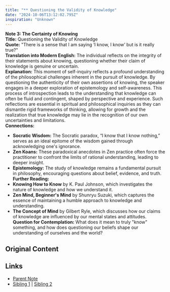 ```yaml
---
title: "** Questioning the Validity of Knowledge"
date: "2024-10-06T13:12:02.795Z"
inspiration: "Unknown"
---
```


 

**Note 3: The Certainty of Knowing**  
**Title:** Questioning the Validity of Knowledge  
**Quote:** "There is a sense that I am saying ‘I know, I know’ but is it really true?"  
**Translation into Modern English:** The individual reflects on the integrity of their statements about knowing, questioning whether their claim of knowledge is genuine or uncertain.  
**Explanation:** This moment of self-inquiry reflects a profound understanding of the philosophical challenges inherent in the pursuit of knowledge. By questioning the authenticity of their own assertions of knowing, the speaker engages in a deeper exploration of epistemology and self-awareness. This process of introspection leads to the understanding that knowledge can often be fluid and contingent, shaped by perspective and experience. Such reflections are essential in spiritual and philosophical inquiries as they can dismantle rigid frameworks of thinking, allowing for growth and the realization that true knowledge may lie in the recognition of our own uncertainties and limitations.  
**Connections:**  
- **Socratic Wisdom:** The Socratic paradox, “I know that I know nothing,” serves as an ideal epitome of the wisdom gained through acknowledging one's ignorance.  
- **Zen Koans:** These paradoxical anecdotes in Zen practice often force the practitioner to confront the limits of rational understanding, leading to deeper insight.  
- **Epistemology:** The study of knowledge remains a fundamental pursuit in philosophy, encouraging questions about belief, evidence, and truth.  
**Further Reading:**  
- **Knowing How to Know** by K. Paul Johnson, which investigates the nature of knowledge and how we understand it.  
- **Zen Mind, Beginner's Mind** by Shunryu Suzuki, which captures the essence of maintaining a humble approach to knowledge and understanding.  
- **The Concept of Mind** by Gilbert Ryle, which discusses how our claims of knowledge are influenced by our mental states and attitudes.  
**Question for Contemplation:** What does it mean to truly "know" something, and how does questioning our beliefs shape our understanding of ourselves and the world?  



## Original Content



## Links

- [Parent Note](/parent-note.md)
- [Sibling 1](/zettel1.md) | [Sibling 2](/zettel2.md)
